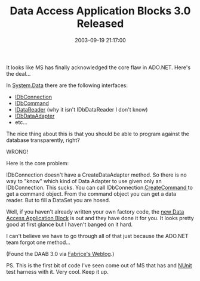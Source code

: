 ﻿---
layout: post
title: "Data Access Application Blocks 3.0 Released"
comments: false
date: 2003-09-19 21:17:00
updated: 2004-05-02 09:32:00
categories:
 - Technology
subtext-id: 36601a7c-0e18-4e13-813c-54029394b59a
alias: /blog/Data-Access-Application-Blocks-30-Released.aspx
---


It looks like MS has finally acknowledged the core flaw in ADO.NET. Here's the deal...

In [System.Data](http://msdn.microsoft.com/library/default.asp?url=/library/en-us/cpref/html/frlrfsystemdata.asp) there are the following interfaces:

  * [IDbConnection](http://msdn.microsoft.com/library/en-us/cpref/html/frlrfsystemdataidbconnectionclasstopic.asp)
  * [IDbCommand](http://msdn.microsoft.com/library/en-us/cpref/html/frlrfsystemdataidbcommandclasstopic.asp)
  * [IDataReader](http://msdn.microsoft.com/library/en-us/cpref/html/frlrfsystemdataidatareaderclasstopic.asp) (why it isn't IDbDataReader I don't know)
  * [IDbDataAdapter](http://msdn.microsoft.com/library/en-us/cpref/html/frlrfsystemdataidbdataadapterclasstopic.asp)
  * etc...

The nice thing about this is that you should be able to program against the database transparently, right?

WRONG!

Here is the core problem:

IDbConnection doesn't have a CreateDataAdapter method. So there is no way to "know" which kind of Data Adapter to use given only an IDbConnection. This sucks. You can call IDbConnection.[CreateCommand ](http://msdn.microsoft.com/library/en-us/cpref/html/frlrfsystemdataidbconnectionclasscreatecommandtopic.asp)to get a command object. From the command object you can get a data reader. But to fill a DataSet you are hosed.

Well, if you haven't already written your own factory code, the [new Data Access Application Block](http://www.gotdotnet.com/community/workspaces/newsitem.aspx?id=c20d12b0-af52-402b-9b7c-aaeb21d1f431&newsId=1304) is out and they have done it for you. It looks pretty good at first glance but I haven't banged on it hard.

I can't believe we have to go through all of that just because the ADO.NET team forgot one method...

(Found the DAAB 3.0 via [Fabrice's Weblog](http://weblogs.asp.net/fmarguerie/posts/28256.aspx).)

PS. This is the first bit of code I've seen come out of MS that has and [NUnit](http://www.nunit.org/) test harness with it. Very cool. Keep it up.
